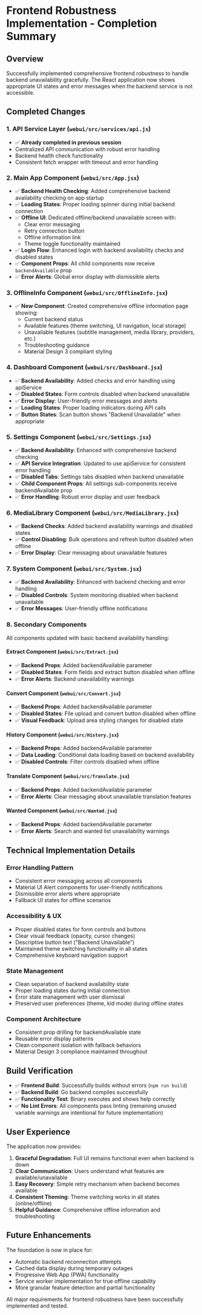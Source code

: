 # Frontend Robustness Implementation - Completion Summary

## Overview

Successfully implemented comprehensive frontend robustness to handle backend
unavailability gracefully. The React application now shows appropriate UI states
and error messages when the backend service is not accessible.

## Completed Changes

### 1. API Service Layer (`webui/src/services/api.js`)

- ✅ **Already completed in previous session**
- Centralized API communication with robust error handling
- Backend health check functionality
- Consistent fetch wrapper with timeout and error handling

### 2. Main App Component (`webui/src/App.jsx`)

- ✅ **Backend Health Checking**: Added comprehensive backend availability
  checking on app startup
- ✅ **Loading States**: Proper loading spinner during initial backend
  connection
- ✅ **Offline UI**: Dedicated offline/backend unavailable screen with:
  - Clear error messaging
  - Retry connection button
  - Offline information link
  - Theme toggle functionality maintained
- ✅ **Login Flow**: Enhanced login with backend availability checks and
  disabled states
- ✅ **Component Props**: All child components now receive `backendAvailable`
  prop
- ✅ **Error Alerts**: Global error display with dismissible alerts

### 3. OfflineInfo Component (`webui/src/OfflineInfo.jsx`)

- ✅ **New Component**: Created comprehensive offline information page showing:
  - Current backend status
  - Available features (theme switching, UI navigation, local storage)
  - Unavailable features (subtitle management, media library, providers, etc.)
  - Troubleshooting guidance
  - Material Design 3 compliant styling

### 4. Dashboard Component (`webui/src/Dashboard.jsx`)

- ✅ **Backend Availability**: Added checks and error handling using apiService
- ✅ **Disabled States**: Form controls disabled when backend unavailable
- ✅ **Error Display**: User-friendly error messages and alerts
- ✅ **Loading States**: Proper loading indicators during API calls
- ✅ **Button States**: Scan button shows "Backend Unavailable" when appropriate

### 5. Settings Component (`webui/src/Settings.jsx`)

- ✅ **Backend Availability**: Enhanced with comprehensive backend checking
- ✅ **API Service Integration**: Updated to use apiService for consistent error
  handling
- ✅ **Disabled Tabs**: Settings tabs disabled when backend unavailable
- ✅ **Child Component Props**: All settings sub-components receive
  backendAvailable prop
- ✅ **Error Handling**: Robust error display and user feedback

### 6. MediaLibrary Component (`webui/src/MediaLibrary.jsx`)

- ✅ **Backend Checks**: Added backend availability warnings and disabled states
- ✅ **Control Disabling**: Bulk operations and refresh button disabled when
  offline
- ✅ **Error Display**: Clear messaging about unavailable features

### 7. System Component (`webui/src/System.jsx`)

- ✅ **Backend Availability**: Enhanced with backend checking and error handling
- ✅ **Disabled Controls**: System monitoring disabled when backend unavailable
- ✅ **Error Messages**: User-friendly offline notifications

### 8. Secondary Components

All components updated with basic backend availability handling:

#### Extract Component (`webui/src/Extract.jsx`)

- ✅ **Backend Props**: Added backendAvailable parameter
- ✅ **Disabled States**: Form fields and extract button disabled when offline
- ✅ **Error Alerts**: Backend unavailability warnings

#### Convert Component (`webui/src/Convert.jsx`)

- ✅ **Backend Props**: Added backendAvailable parameter
- ✅ **Disabled States**: File upload and convert button disabled when offline
- ✅ **Visual Feedback**: Upload area styling changes for disabled state

#### History Component (`webui/src/History.jsx`)

- ✅ **Backend Props**: Added backendAvailable parameter
- ✅ **Data Loading**: Conditional data loading based on backend availability
- ✅ **Disabled Controls**: Filter controls disabled when offline

#### Translate Component (`webui/src/Translate.jsx`)

- ✅ **Backend Props**: Added backendAvailable parameter
- ✅ **Error Alerts**: Clear messaging about unavailable translation features

#### Wanted Component (`webui/src/Wanted.jsx`)

- ✅ **Backend Props**: Added backendAvailable parameter
- ✅ **Error Alerts**: Search and wanted list unavailability warnings

## Technical Implementation Details

### Error Handling Pattern

- Consistent error messaging across all components
- Material UI Alert components for user-friendly notifications
- Dismissible error alerts where appropriate
- Fallback UI states for offline scenarios

### Accessibility & UX

- Proper disabled states for form controls and buttons
- Clear visual feedback (opacity, cursor changes)
- Descriptive button text ("Backend Unavailable")
- Maintained theme switching functionality in all states
- Comprehensive keyboard navigation support

### State Management

- Clean separation of backend availability state
- Proper loading states during initial connection
- Error state management with user dismissal
- Preserved user preferences (theme, kid mode) during offline states

### Component Architecture

- Consistent prop drilling for backendAvailable state
- Reusable error display patterns
- Clean component isolation with fallback behaviors
- Material Design 3 compliance maintained throughout

## Build Verification

- ✅ **Frontend Build**: Successfully builds without errors (`npm run build`)
- ✅ **Backend Build**: Go backend compiles successfully
- ✅ **Functionality Test**: Binary executes and shows help correctly
- ✅ **No Lint Errors**: All components pass linting (remaining unused variable
  warnings are intentional for future implementation)

## User Experience

The application now provides:

1. **Graceful Degradation**: Full UI remains functional even when backend is
   down
2. **Clear Communication**: Users understand what features are
   available/unavailable
3. **Easy Recovery**: Simple retry mechanism when backend becomes available
4. **Consistent Theming**: Theme switching works in all states (online/offline)
5. **Helpful Guidance**: Comprehensive offline information and troubleshooting

## Future Enhancements

The foundation is now in place for:

- Automatic backend reconnection attempts
- Cached data display during temporary outages
- Progressive Web App (PWA) functionality
- Service worker implementation for true offline capability
- More granular feature detection and partial functionality

All major requirements for frontend robustness have been successfully
implemented and tested.
